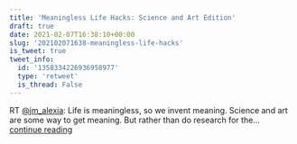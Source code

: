 ```yaml
---
title: 'Meaningless Life Hacks: Science and Art Edition'
draft: true
date: 2021-02-07T16:38:10+00:00
slug: '202102071638-meaningless-life-hacks'
is_tweet: true
tweet_info:
  id: '1358334226936958977'
  type: 'retweet'
  is_thread: False
---
```




RT [@jm_alexia](https://x.com/jm_alexia): Life is meaningless, so we invent meaning. Science and art are some way to get meaning. But rather than do research for the… [continue reading](https://x.com/sytelus/status/1358334226936958977)
